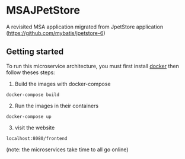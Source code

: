 # MSAJPetStore
A revisited MSA application migrated from JpetStore application (https://github.com/mybatis/jpetstore-6)

## Getting started

To run this microservice architecture, you must first install [docker](https://docs.docker.com/docker-for-mac/install/) then follow theses steps:

1. Build the images with docker-compose

`docker-compose build`

2. Run the images in their containers

`docker-compose up`

3. visit the website

`localhost:8080/frontend`

(note: the microservices take time to all go online)

